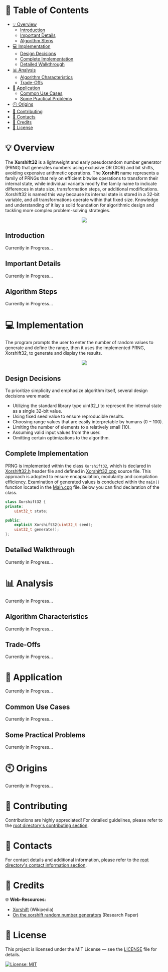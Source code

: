 # &#128209; Table of Contents
- [💡 Overview](#-overview)
  - [Introduction](#introduction)
  - [Important Details](#important-details)
  - [Algorithm Steps](#algorithm-steps)
- [💻 Implementation](#-implementation)
  - [Design Decisions](#design-decisions)
  - [Complete Implementation](#complete-implementation)
  - [Detailed Walkthrough](#detailed-walkthrough)
- [📊 Analysis](#-analysis)
  - [Algorithm Characteristics](#algorithm-characteristics)
  - [Trade-Offs](#trade-offs)
- [📝 Application](#-application)
  - [Common Use Cases](#common-use-cases)
  - [Some Practical Problems](#some-practical-problems)
- [🕙 Origins](#-origins)
- [🤝 Contributing](#-contributing)
- [📧 Contacts](#-contacts)
- [🙏 Credits](#-credits)
- [🔏 License](#-license)



# &#128161; Overview
The **Xorshift32** is a lightweight and early pseudorandom number generator (PRNG) that generates numbers using exclusive OR (XOR) and bit shifts, avoiding expensive arithmetic operations. The **Xorshift** name represents a family of PRNGs that rely on efficient bitwise operations to transform their internal state, while individual variants modify the family name to indicate differences in state size, transformation steps, or additional modifications. Xorshift32 is named this way because its internal state is stored in a 32-bit variable, and all transformations operate within that fixed size. Knowledge and understanding of it lay a solid foundation for algorithmic design and tackling more complex problem-solving strategies.
<p align="center"><img src="./Images/Xorshift32.png"/></p>


## Introduction
Currently in Progress...


## Important Details
Currently in Progress...


## Algorithm Steps
Currently in Progress...



# &#x1F4BB; Implementation
The program prompts the user to enter the number of random values to generate and define the range, then it uses the implemented PRNG, Xorshift32, to generate and display the results.
<p align="center"><img src="./Images/Demonstration.png"/></p>


## Design Decisions
To prioritize simplicity and emphasize algorithm itself, several design decisions were made:
- Utilizing the standard library type uint32_t to represent the internal state as a single 32-bit value.
- Using fixed seed value to ensure reproducible results.
- Choosing range values that are easily interpretable by humans ($0-100$).
- Limiting the number of elements to a relatively small ($10$).
- Assuming valid input values from the user.
- Omitting certain optimizations to the algorithm.


## Complete Implementation
PRNG is implemented within the class `Xorshift32`, which is declared in [Xorshift32.h](https://github.com/vezzolter/DSA/blob/xorshift/Algorithms/RNG/Xorshift32/Include/Xorshift32.h) header file and defined in [Xorshift32.cpp](https://github.com/vezzolter/DSA/blob/xorshift/Algorithms/RNG/Xorshift32/Source/Xorshift32.cpp) source file. This approach is adopted to ensure encapsulation, modularity and compilation efficiency. Examination of generated values is conducted within the `main()` function located in the [Main.cpp](https://github.com/vezzolter/DSA/blob/xorshift/Algorithms/RNG/Xorshift32/Source/Main.cpp) file. Below you can find declaration of the class.

```cpp
class Xorshift32 {
private:
	uint32_t state;

public:
	explicit Xorshift32(uint32_t seed);
	uint32_t generate();
};
```


## Detailed Walkthrough
Currently in Progress...



# &#128202; Analysis
Currently in Progress...


## Algorithm Characteristics
Currently in Progress...


## Trade-Offs
Currently in Progress...



# &#128221; Application
Currently in Progress...


## Common Use Cases
Currently in Progress...


## Some Practical Problems
Currently in Progress...



# &#x1F559; Origins
Currently in Progress...



# &#129309; Contributing
Contributions are highly appreciated! For detailed guidelines, please refer to the [root directory's contributing section](../../../#-contributing).



# &#128231; Contacts
For contact details and additional information, please refer to the [root directory's contact information section](../../../#-contacts).



# &#128591; Credits
&#127760; **Web-Resources:**  
- [Xorshift](https://en.wikipedia.org/wiki/Xorshift) (Wikipedia)
- [On the xorshift random number generators](https://www.researchgate.net/publication/220136542_On_the_xorshift_random_number_generators) (Research Paper)



# &#128271; License
This project is licensed under the MIT License — see the [LICENSE](https://github.com/vezzolter/DSA/blob/main/LICENSE) file for details.

[![License: MIT](https://img.shields.io/badge/License-MIT-yellow.svg)](https://opensource.org/licenses/MIT)